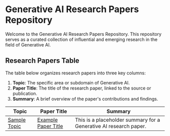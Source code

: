 # Generative AI Research Papers Repository

Welcome to the Generative AI Research Papers Repository. This repository serves as a curated collection of influential and emerging research in the field of Generative AI. 

## Research Papers Table

The table below organizes research papers into three key columns:

1. **Topic**: The specific area or subdomain of Generative AI.
2. **Paper Title**: The title of the research paper, linked to the source or publication.
3. **Summary**: A brief overview of the paper's contributions and findings.

| Topic | Paper Title | Summary |
|-------|-------------|---------|
| [Sample Topic](#example-topic) | [Example Paper Title](#) | This is a placeholder summary for a Generative AI research paper. |
